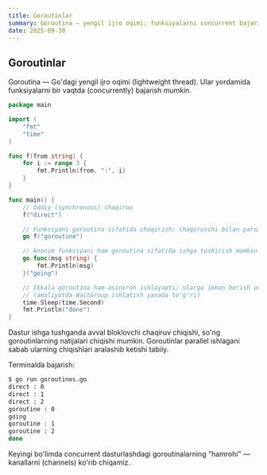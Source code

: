 ```yaml
---
title: Goroutinlar
summary: Goroutina — yengil ijro oqimi; funksiyalarni concurrent bajarish.
date: 2025-09-30
---
```


## Goroutinlar

<div class="my-md-content">
Goroutina — Go'dagi yengil ijro oqimi (lightweight thread). Ular yordamida funksiyalarni bir vaqtda (concurrently) bajarish mumkin.

```go
package main

import (
    "fmt"
    "time"
)

func f(from string) {
    for i := range 3 {
        fmt.Println(from, ":", i)
    }
}

func main() {
    // Oddiy (synchronous) chaqiruv
    f("direct")

    // Funksiyani goroutina sifatida chaqirish: chaqiruvchi bilan parallel ishlaydi
    go f("goroutine")

    // Anonim funksiyani ham goroutina sifatida ishga tushirish mumkin
    go func(msg string) {
        fmt.Println(msg)
    }("going")

    // Ikkala goroutina ham asinxron ishlayapti; ularga imkon berish uchun biroz kutamiz
    // (amaliyotda WaitGroup ishlatish yanada to'g'ri)
    time.Sleep(time.Second)
    fmt.Println("done")
}
```

Dastur ishga tushganda avval bloklovchi chaqiruv chiqishi, so'ng goroutinlarning natijalari chiqishi mumkin. Goroutinlar parallel ishlagani sabab ularning chiqishlari aralashib ketishi tabiiy.

Terminalda bajarish:
```bash
$ go run goroutines.go
direct : 0
direct : 1
direct : 2
goroutine : 0
going
goroutine : 1
goroutine : 2
done
```

Keyingi bo'limda concurrent dasturlashdagi goroutinalarning "hamrohi" — kanallarni (channels) ko'rib chiqamiz.
</div>
